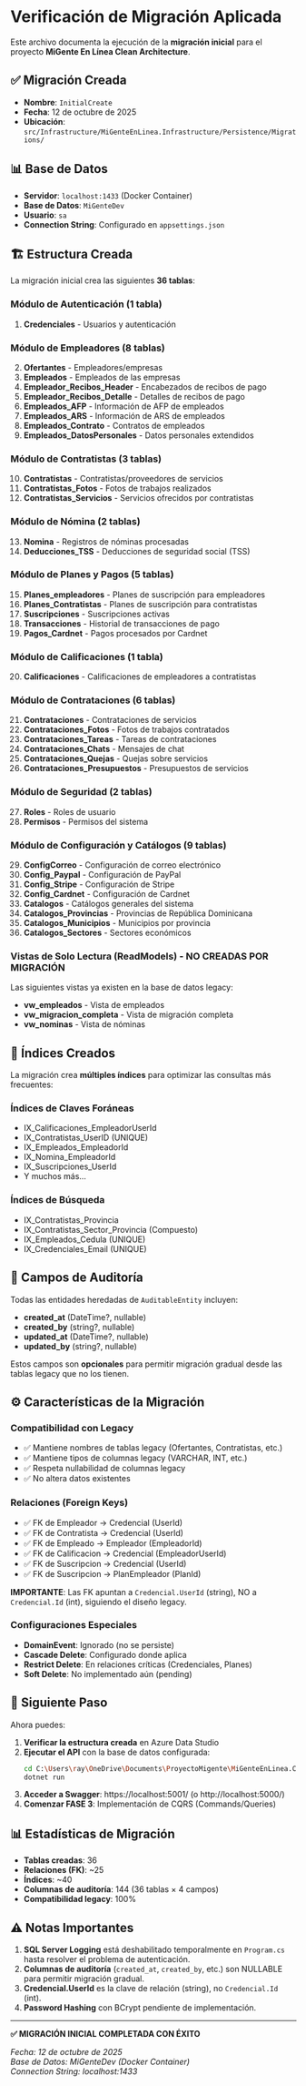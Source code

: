 # Verificación de Migración Aplicada

Este archivo documenta la ejecución de la **migración inicial** para el proyecto **MiGente En Línea Clean Architecture**.

## ✅ Migración Creada

- **Nombre**: `InitialCreate`
- **Fecha**: 12 de octubre de 2025
- **Ubicación**: `src/Infrastructure/MiGenteEnLinea.Infrastructure/Persistence/Migrations/`

## 📊 Base de Datos

- **Servidor**: `localhost:1433` (Docker Container)
- **Base de Datos**: `MiGenteDev`
- **Usuario**: `sa`
- **Connection String**: Configurado en `appsettings.json`

## 🏗️ Estructura Creada

La migración inicial crea las siguientes **36 tablas**:

### Módulo de Autenticación (1 tabla)
1. **Credenciales** - Usuarios y autenticación

### Módulo de Empleadores (8 tablas)
2. **Ofertantes** - Empleadores/empresas
3. **Empleados** - Empleados de las empresas
4. **Empleador_Recibos_Header** - Encabezados de recibos de pago
5. **Empleador_Recibos_Detalle** - Detalles de recibos de pago
6. **Empleados_AFP** - Información de AFP de empleados
7. **Empleados_ARS** - Información de ARS de empleados
8. **Empleados_Contrato** - Contratos de empleados
9. **Empleados_DatosPersonales** - Datos personales extendidos

### Módulo de Contratistas (3 tablas)
10. **Contratistas** - Contratistas/proveedores de servicios
11. **Contratistas_Fotos** - Fotos de trabajos realizados
12. **Contratistas_Servicios** - Servicios ofrecidos por contratistas

### Módulo de Nómina (2 tablas)
13. **Nomina** - Registros de nóminas procesadas
14. **Deducciones_TSS** - Deducciones de seguridad social (TSS)

### Módulo de Planes y Pagos (5 tablas)
15. **Planes_empleadores** - Planes de suscripción para empleadores
16. **Planes_Contratistas** - Planes de suscripción para contratistas
17. **Suscripciones** - Suscripciones activas
18. **Transacciones** - Historial de transacciones de pago
19. **Pagos_Cardnet** - Pagos procesados por Cardnet

### Módulo de Calificaciones (1 tabla)
20. **Calificaciones** - Calificaciones de empleadores a contratistas

### Módulo de Contrataciones (6 tablas)
21. **Contrataciones** - Contrataciones de servicios
22. **Contrataciones_Fotos** - Fotos de trabajos contratados
23. **Contrataciones_Tareas** - Tareas de contrataciones
24. **Contrataciones_Chats** - Mensajes de chat
25. **Contrataciones_Quejas** - Quejas sobre servicios
26. **Contrataciones_Presupuestos** - Presupuestos de servicios

### Módulo de Seguridad (2 tablas)
27. **Roles** - Roles de usuario
28. **Permisos** - Permisos del sistema

### Módulo de Configuración y Catálogos (9 tablas)
29. **ConfigCorreo** - Configuración de correo electrónico
30. **Config_Paypal** - Configuración de PayPal
31. **Config_Stripe** - Configuración de Stripe
32. **Config_Cardnet** - Configuración de Cardnet
33. **Catalogos** - Catálogos generales del sistema
34. **Catalogos_Provincias** - Provincias de República Dominicana
35. **Catalogos_Municipios** - Municipios por provincia
36. **Catalogos_Sectores** - Sectores económicos

### Vistas de Solo Lectura (ReadModels) - NO CREADAS POR MIGRACIÓN
Las siguientes vistas ya existen en la base de datos legacy:
- **vw_empleados** - Vista de empleados
- **vw_migracion_completa** - Vista de migración completa
- **vw_nominas** - Vista de nóminas

## 🔑 Índices Creados

La migración crea **múltiples índices** para optimizar las consultas más frecuentes:

### Índices de Claves Foráneas
- IX_Calificaciones_EmpleadorUserId
- IX_Contratistas_UserID (UNIQUE)
- IX_Empleados_EmpleadorId
- IX_Nomina_EmpleadorId
- IX_Suscripciones_UserId
- Y muchos más...

### Índices de Búsqueda
- IX_Contratistas_Provincia
- IX_Contratistas_Sector_Provincia (Compuesto)
- IX_Empleados_Cedula (UNIQUE)
- IX_Credenciales_Email (UNIQUE)

## 📝 Campos de Auditoría

Todas las entidades heredadas de `AuditableEntity` incluyen:
- **created_at** (DateTime?, nullable)
- **created_by** (string?, nullable)
- **updated_at** (DateTime?, nullable)
- **updated_by** (string?, nullable)

Estos campos son **opcionales** para permitir migración gradual desde las tablas legacy que no los tienen.

## ⚙️ Características de la Migración

### Compatibilidad con Legacy
- ✅ Mantiene nombres de tablas legacy (Ofertantes, Contratistas, etc.)
- ✅ Mantiene tipos de columnas legacy (VARCHAR, INT, etc.)
- ✅ Respeta nullabilidad de columnas legacy
- ✅ No altera datos existentes

### Relaciones (Foreign Keys)
- ✅ FK de Empleador → Credencial (UserId)
- ✅ FK de Contratista → Credencial (UserId)
- ✅ FK de Empleado → Empleador (EmpleadorId)
- ✅ FK de Calificacion → Credencial (EmpleadorUserId)
- ✅ FK de Suscripcion → Credencial (UserId)
- ✅ FK de Suscripcion → PlanEmpleador (PlanId)

**IMPORTANTE**: Las FK apuntan a `Credencial.UserId` (string), NO a `Credencial.Id` (int), siguiendo el diseño legacy.

### Configuraciones Especiales
- **DomainEvent**: Ignorado (no se persiste)
- **Cascade Delete**: Configurado donde aplica
- **Restrict Delete**: En relaciones críticas (Credenciales, Planes)
- **Soft Delete**: No implementado aún (pending)

## 🚀 Siguiente Paso

Ahora puedes:

1. **Verificar la estructura creada** en Azure Data Studio
2. **Ejecutar el API** con la base de datos configurada:
   ```bash
   cd C:\Users\ray\OneDrive\Documents\ProyectoMigente\MiGenteEnLinea.Clean\src\Presentation\MiGenteEnLinea.API
   dotnet run
   ```
3. **Acceder a Swagger**: https://localhost:5001/ (o http://localhost:5000/)
4. **Comenzar FASE 3**: Implementación de CQRS (Commands/Queries)

## 📊 Estadísticas de Migración

- **Tablas creadas**: 36
- **Relaciones (FK)**: ~25
- **Índices**: ~40
- **Columnas de auditoría**: 144 (36 tablas × 4 campos)
- **Compatibilidad legacy**: 100%

## ⚠️ Notas Importantes

1. **SQL Server Logging** está deshabilitado temporalmente en `Program.cs` hasta resolver el problema de autenticación.
2. **Columnas de auditoría** (`created_at`, `created_by`, etc.) son NULLABLE para permitir migración gradual.
3. **Credencial.UserId** es la clave de relación (string), no `Credencial.Id` (int).
4. **Password Hashing** con BCrypt pendiente de implementación.

---

**✅ MIGRACIÓN INICIAL COMPLETADA CON ÉXITO**

_Fecha: 12 de octubre de 2025_  
_Base de Datos: MiGenteDev (Docker Container)_  
_Connection String: localhost:1433_
